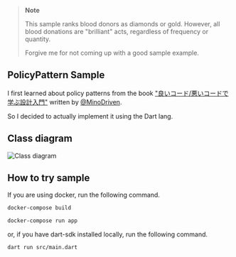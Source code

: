 > **Note**
>
> This sample ranks blood donors as diamonds or gold. However, all blood donations are "brilliant" acts, regardless of frequency or quantity.
>
> Forgive me for not coming up with a good sample example.


## PolicyPattern Sample
I first learned about policy patterns from the book ["良いコード/悪いコードで学ぶ設計入門"](https://www.amazon.co.jp/dp/4297127830) written by [@MinoDriven](https://twitter.com/MinoDriven).

So I decided to actually implement it using the Dart lang.

## Class diagram

![Class diagram](https://user-images.githubusercontent.com/44517313/170811043-91f1df2f-d1c0-49fa-940d-e4faefe33843.png)

## How to try sample
If you are using docker, run the following command.

```sh
docker-compose build

docker-compose run app
```

or, if you have dart-sdk installed locally, run the following command.

```sh
dart run src/main.dart
```
